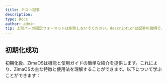 ```yaml
---
title: テスト記事
description: 
type: Docs
author: admin
tip: 上部バーの固定フォーマットは削除しないでください。descriptionは記事の説明で、未入力の場合は内容の最初の段落のテキストが切り取られます。
---
```

## 初期化成功

初期化後、ZimaOSは機能と使用ガイドの簡単な紹介を提供します。これにより、ZimaOSの主な特徴と使用法を理解することができます。以下について学ぶことができます：